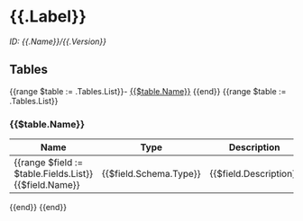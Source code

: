 # {{.Label}}

*ID: {{.Name}}/{{.Version}}*

## Tables
{{range $table := .Tables.List}}- [{{$table.Name}}](#{{$table.Name}})
{{end}}
{{range $table := .Tables.List}}
### {{$table.Name}}

Name | Type | Description
-----|------|------------
{{range $field := $table.Fields.List}}{{$field.Name}} | {{$field.Schema.Type}} | {{$field.Description}}
{{end}}
{{end}}
